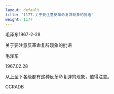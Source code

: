 ```yaml
---
layout: default
title: "1177.关于要注意反革命复辟现象的批语"
weight: 1177
---
```


毛泽东1967-2-28

关于要注意反革命复辟现象的批语

毛泽东

1967.02.28

从上至下各级都有这种反革命复辟的现象，值得注意。

CCRADB

